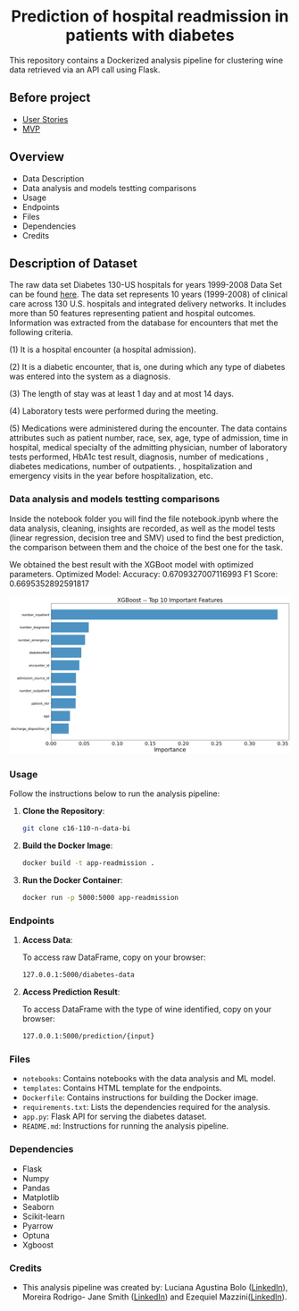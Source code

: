 # <h1 align=center> **Prediction of hospital readmission in patients with diabetes** </h1>

This repository contains a Dockerized analysis pipeline for clustering wine data retrieved via an API call using Flask.

## Before project
- [User Stories](https://docs.google.com/document/d/1_BqFKL66q6OwGESEL9LdnIFtoJ4ZN1XUMGONl5F3J0w/edit?usp=sharing)
- [MVP](https://docs.google.com/document/d/10j4t7Dm43bZ5p5VO0pc2pdTAf__GpJXO013awTWhf14/edit?usp=sharing)

## Overview
- Data Description
- Data analysis and models testting comparisons
- Usage
- Endpoints
- Files
- Dependencies
- Credits

## Description of Dataset
The raw data set Diabetes 130-US hospitals for years 1999-2008 Data Set can be found [here](https://archive.ics.uci.edu/ml/datasets/Diabetes+130-US+hospitals+for+years+1999-2008#). The data set represents 10 years (1999-2008) of clinical care across 130 U.S. hospitals and integrated delivery networks. It includes more than 50 features representing patient and hospital outcomes. Information was extracted from the database for encounters that met the following criteria.

(1) It is a hospital encounter (a hospital admission).

(2) It is a diabetic encounter, that is, one during which any type of diabetes was entered into the system as a diagnosis.

(3) The length of stay was at least 1 day and at most 14 days.

(4) Laboratory tests were performed during the meeting.

(5) Medications were administered during the encounter. The data contains attributes such as patient number, race, sex, age, type of admission, time in hospital, medical specialty of the admitting physician, number of laboratory tests performed, HbA1c test result, diagnosis, number of medications , diabetes medications, number of outpatients. , hospitalization and emergency visits in the year before hospitalization, etc.

### Data analysis and models testting comparisons

Inside the notebook folder you will find the file notebook.ipynb where the data analysis, cleaning, insights are recorded, as well as the model tests (linear regression, decision tree and SMV) used to find the best prediction, the comparison between them and the choice of the best one for the task.

We obtained the best result with the XGBoot model with optimized parameters. 
Optimized Model:
Accuracy:  0.6709327007116993
F1 Score:  0.6695352892591817

![XGBoost top 10 parameters](./images/XGBoostfeatures.png)

### Usage

Follow the instructions below to run the analysis pipeline:

1. **Clone the Repository**:

    ```bash
    git clone c16-110-n-data-bi
    ```

2. **Build the Docker Image**:

    ```bash
    docker build -t app-readmission .
    ```

3. **Run the Docker Container**:

    ```bash
    docker run -p 5000:5000 app-readmission
    ```

### Endpoints

1. **Access Data**:

    To access raw DataFrame, copy on your browser:
    ```bash
    127.0.0.1:5000/diabetes-data
    ```

2. **Access Prediction Result**:

    To access DataFrame with the type of wine identified, copy on your browser:
    ```bash
    127.0.0.1:5000/prediction/{input}
    ```


### Files

- `notebooks`: Contains notebooks with the data analysis and ML model.
- `templates`: Contains HTML template for the endpoints.
- `Dockerfile`: Contains instructions for building the Docker image.
- `requirements.txt`: Lists the dependencies required for the analysis.
- `app.py`: Flask API for serving the diabetes dataset.
- `README.md`: Instructions for running the analysis pipeline.

### Dependencies

- Flask
- Numpy
- Pandas 
- Matplotlib
- Seaborn
- Scikit-learn
- Pyarrow
- Optuna
- Xgboost

### Credits

- This analysis pipeline was created by: Luciana Agustina Bolo ([LinkedIn](https://www.linkedin.com/in/agustina-bolo/)), Moreira Rodrigo- Jane Smith ([LinkedIn](https://www.linkedin.com/in/rcmoreg/)) and Ezequiel Mazzini([LinkedIn](https://www.linkedin.com/in/ezequiel-mazzini/)).
